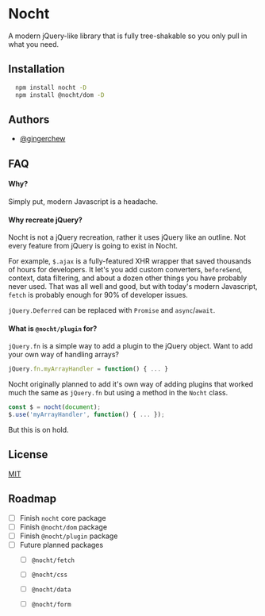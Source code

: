 
# Nocht

A modern jQuery-like library that is fully tree-shakable so you only pull in what you need.


## Installation


```zsh
  npm install nocht -D
  npm install @nocht/dom -D
```
    
## Authors

- [@gingerchew](https://www.github.com/gingerchew)


## FAQ

#### Why?

Simply put, modern Javascript is a headache.

#### Why recreate jQuery? 

Nocht is not a jQuery recreation, rather it uses jQuery like an outline. Not every feature from jQuery is going to exist in Nocht. 

For example, `$.ajax` is a fully-featured XHR wrapper that saved thousands of hours for developers. It let's you add custom converters, `beforeSend`, context, data filtering, and about a dozen other things you have probably never used. That was all well and good, but with today's modern Javascript, `fetch` is probably enough for 90% of developer issues. 

`jQuery.Deferred` can be replaced with `Promise` and `async`/`await`.

#### What is `@nocht/plugin` for?

`jQuery.fn` is a simple way to add a plugin to the jQuery object. Want to add your own way of handling arrays?

```js
jQuery.fn.myArrayHandler = function() { ... }
```

Nocht originally planned to add it's own way of adding plugins that worked much the same as `jQuery.fn` but using a method in the `Nocht` class.

```js
const $ = nocht(document);
$.use('myArrayHandler', function() { ... });
```

But this is on hold.
## License

[MIT](https://choosealicense.com/licenses/mit/)


## Roadmap

- [ ] Finish `nocht` core package
- [ ] Finish `@nocht/dom` package
- [ ] Finish `@nocht/plugin` package
- [ ] Future planned packages
    - [ ] `@nocht/fetch`
    - [ ] `@nocht/css`
    - [ ] `@nocht/data`
    - [ ] `@nocht/form`

